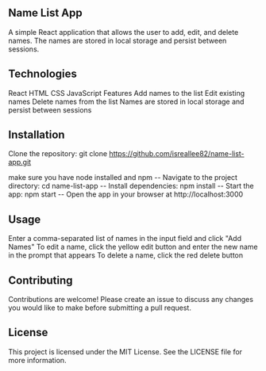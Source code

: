 ## Name List App
A simple React application that allows the user to add, edit, and delete names. The names are stored in local storage and persist between sessions.

## Technologies
React
HTML
CSS
JavaScript
Features
Add names to the list
Edit existing names
Delete names from the list
Names are stored in local storage and persist between sessions

## Installation
Clone the repository: git clone https://github.com/isreallee82/name-list-app.git

make sure you have node installed and npm
-- Navigate to the project directory: cd name-list-app
-- Install dependencies: npm install
-- Start the app: npm start
-- Open the app in your browser at http://localhost:3000

## Usage
Enter a comma-separated list of names in the input field and click "Add Names"
To edit a name, click the yellow edit button and enter the new name in the prompt that appears
To delete a name, click the red delete button

## Contributing
Contributions are welcome! Please create an issue to discuss any changes you would like to make before submitting a pull request.

## License
This project is licensed under the MIT License. See the LICENSE file for more information.